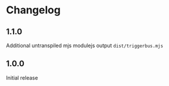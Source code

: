# Changelog

## 1.1.0

Additional untranspiled mjs modulejs output `dist/triggerbus.mjs`

## 1.0.0

Initial release
